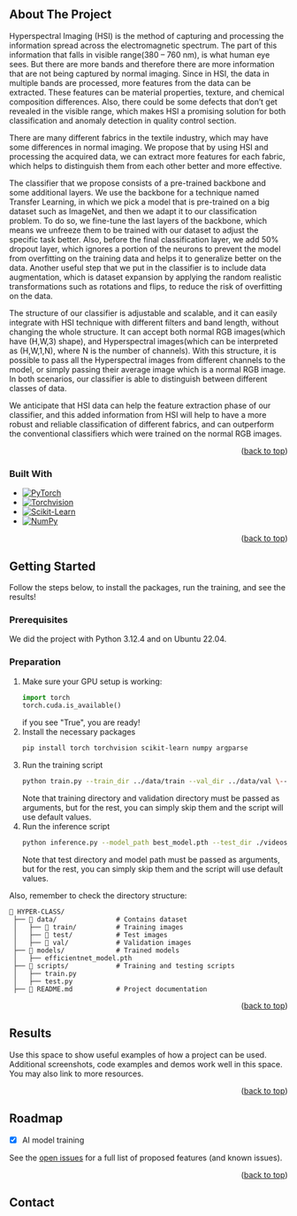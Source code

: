 ## About The Project

<!-- [![Product Name Screen Shot][product-screenshot]](https://example.com)

Here's a blank template to get started. To avoid retyping too much info, do a search and replace with your text editor for the following: `OLORIN-SRL`, `HYPER-CLASS`, `twitter_handle`, `linkedin_username`, `email_client`, `email`, `project_title`, `project_description`, `project_license` -->


Hyperspectral Imaging (HSI) is the method of capturing and processing the information spread across the electromagnetic spectrum. The part of this information that falls in visible range(380 – 760 nm), is what human eye sees. But there are more bands and therefore there are more information that are not being captured by normal imaging. Since in HSI, the data in multiple bands are processed, more features from the data can be extracted. These features can be material properties, texture, and chemical composition differences. Also, there could be some defects that don’t get revealed in the visible range, which makes HSI a promising solution for both classification and anomaly detection in quality control section.

There are many different fabrics in the textile industry, which may have some differences in normal imaging. We propose that by using HSI and processing the acquired data, we can extract more features for each fabric, which helps to distinguish them from each other better and more effective.

The classifier that we propose consists of a pre-trained backbone and some additional layers. We use the backbone for a technique named Transfer Learning, in which we pick a model that is pre-trained on a big dataset such as ImageNet, and then we adapt it to our classification problem. To do so, we fine-tune the last layers of the backbone, which means we unfreeze them to be trained with our dataset to adjust the specific task better. Also, before the final classification layer, we add 50% dropout layer, which ignores a portion of the neurons to prevent the model from overfitting on the training data and helps it to generalize better on the data. Another useful step that we put in the classifier is to include data augmentation, which is dataset expansion by applying the random realistic transformations such as rotations and flips, to reduce the risk of overfitting on the data. 

The structure of our classifier is adjustable and scalable, and it can easily integrate with HSI technique with different filters and band length, without changing the whole structure. It can accept both normal RGB images(which have (H,W,3) shape), and Hyperspectral images(which can be interpreted as (H,W,1,N), where N is the number of channels). With this structure, it is possible to pass all the Hyperspectral images from different channels to the model, or simply passing their average image which is a normal RGB image. In both scenarios, our classifier is able to distinguish between different classes of data.

We anticipate that HSI data can help the feature extraction phase of our classifier, and this added information from HSI will help to have a more robust and reliable classification of different fabrics, and can outperform the conventional classifiers which were trained on the normal RGB images.

<p align="right">(<a href="#readme-top">back to top</a>)</p>



### Built With

* [![PyTorch](https://img.shields.io/badge/PyTorch-EE4C2C?style=for-the-badge&logo=pytorch&logoColor=white)](https://pytorch.org/)
* [![Torchvision](https://img.shields.io/badge/Torchvision-FF6F00?style=for-the-badge&logo=pytorch&logoColor=white)](https://pytorch.org/vision/stable/)
* [![Scikit-Learn](https://img.shields.io/badge/Scikit--Learn-F7931E?style=for-the-badge&logo=scikitlearn&logoColor=white)](https://scikit-learn.org/)
* [![NumPy](https://img.shields.io/badge/NumPy-013243?style=for-the-badge&logo=numpy&logoColor=white)](https://numpy.org/)

<p align="right">(<a href="#readme-top">back to top</a>)</p>




<!-- GETTING STARTED -->
## Getting Started

Follow the steps below, to install the packages, run the training, and see the results!

### Prerequisites

We did the project with Python 3.12.4 and on Ubuntu 22.04. 

### Preparation

1. Make sure your GPU setup is working:
   ```python
   import torch
   torch.cuda.is_available()
   ```
   if you see "True", you are ready!
2. Install the necessary packages
   ```sh
   pip install torch torchvision scikit-learn numpy argparse 
   ```
3. Run the training script
   ```sh
   python train.py --train_dir ../data/train --val_dir ../data/val \--model_save_path best_model.pth --img_size [300, 300] --batch_size 32 -epochs 20 --learning_rate 1e-4 --patience 5
   ```
   Note that training directory and validation directory must be passed as arguments, but for the rest, you can simply skip them and the script will use default values.
4. Run the inference script
   ```sh
   python inference.py --model_path best_model.pth --test_dir ./videos_split/test --img_size [300, 300] --batch_size 32
   ```
   Note that test directory and model path must be passed as arguments, but for the rest, you can simply skip them and the script will use default values.

Also, remember to check the directory structure:
```plaintext
📂 HYPER-CLASS/
 ├── 📂 data/               # Contains dataset
 │   ├── 📂 train/          # Training images
 │   ├── 📂 test/           # Test images
 │   ├── 📂 val/            # Validation images
 ├── 📂 models/             # Trained models
 │   ├── efficientnet_model.pth
 ├── 📂 scripts/            # Training and testing scripts
 │   ├── train.py
 │   ├── test.py
 ├── 📄 README.md           # Project documentation
```

<p align="right">(<a href="#readme-top">back to top</a>)</p>



<!-- USAGE EXAMPLES -->
## Results

Use this space to show useful examples of how a project can be used. Additional screenshots, code examples and demos work well in this space. You may also link to more resources.


<p align="right">(<a href="#readme-top">back to top</a>)</p>



<!-- ROADMAP -->
## Roadmap

- [x] AI model training

See the [open issues](https://github.com/OLORIN-SRL/HYPER-CLASS/issues) for a full list of proposed features (and known issues).

<p align="right">(<a href="#readme-top">back to top</a>)</p>



<!-- CONTRIBUTING -->
<!-- ## Contributing

Contributions are what make the open source community such an amazing place to learn, inspire, and create. Any contributions you make are **greatly appreciated**.

If you have a suggestion that would make this better, please fork the repo and create a pull request. You can also simply open an issue with the tag "enhancement".
Don't forget to give the project a star! Thanks again!

1. Fork the Project
2. Create your Feature Branch (`git checkout -b feature/AmazingFeature`)
3. Commit your Changes (`git commit -m 'Add some AmazingFeature'`)
4. Push to the Branch (`git push origin feature/AmazingFeature`)
5. Open a Pull Request

<p align="right">(<a href="#readme-top">back to top</a>)</p>

### Top contributors:

<a href="https://github.com/OLORIN-SRL/HYPER-CLASS/graphs/contributors">
  <img src="https://contrib.rocks/image?repo=OLORIN-SRL/HYPER-CLASS" alt="contrib.rocks image" />
</a> -->



<!-- LICENSE -->
<!-- ## License

Distributed under the project_license. See `LICENSE.txt` for more information.

<p align="right">(<a href="#readme-top">back to top</a>)</p> -->



<!-- CONTACT -->
## Contact

<!-- Francesco Solinas - francesco.solinas@olorin.tech

Project Link: [https://github.com/OLORIN-SRL/HYPER-CLASS](https://github.com/OLORIN-SRL/HYPER-CLASS)

<p align="right">(<a href="#readme-top">back to top</a>)</p> -->


<!-- MARKDOWN LINKS & IMAGES -->
<!-- https://www.markdownguide.org/basic-syntax/#reference-style-links -->
[contributors-shield]: https://img.shields.io/github/contributors/OLORIN-SRL/HYPER-CLASS.svg?style=for-the-badge
[contributors-url]: https://github.com/OLORIN-SRL/HYPER-CLASS/graphs/contributors
[forks-shield]: https://img.shields.io/github/forks/OLORIN-SRL/HYPER-CLASS.svg?style=for-the-badge
[forks-url]: https://github.com/OLORIN-SRL/HYPER-CLASS/network/members
[stars-shield]: https://img.shields.io/github/stars/OLORIN-SRL/HYPER-CLASS.svg?style=for-the-badge
[stars-url]: https://github.com/OLORIN-SRL/HYPER-CLASS/stargazers
[issues-shield]: https://img.shields.io/github/issues/OLORIN-SRL/HYPER-CLASS.svg?style=for-the-badge
[issues-url]: https://github.com/OLORIN-SRL/HYPER-CLASS/issues
[license-shield]: https://img.shields.io/github/license/OLORIN-SRL/HYPER-CLASS.svg?style=for-the-badge
[license-url]: https://github.com/OLORIN-SRL/HYPER-CLASS/blob/master/LICENSE.txt
[linkedin-shield]: https://img.shields.io/badge/-LinkedIn-black.svg?style=for-the-badge&logo=linkedin&colorB=555
[linkedin-url]: https://linkedin.com/in/linkedin_username
[product-screenshot]: images/screenshot.png
[Next.js]: https://img.shields.io/badge/next.js-000000?style=for-the-badge&logo=nextdotjs&logoColor=white
[Next-url]: https://nextjs.org/
[React.js]: https://img.shields.io/badge/React-20232A?style=for-the-badge&logo=react&logoColor=61DAFB
[React-url]: https://reactjs.org/
[Vue.js]: https://img.shields.io/badge/Vue.js-35495E?style=for-the-badge&logo=vuedotjs&logoColor=4FC08D
[Vue-url]: https://vuejs.org/
[Angular.io]: https://img.shields.io/badge/Angular-DD0031?style=for-the-badge&logo=angular&logoColor=white
[Angular-url]: https://angular.io/
[Svelte.dev]: https://img.shields.io/badge/Svelte-4A4A55?style=for-the-badge&logo=svelte&logoColor=FF3E00
[Svelte-url]: https://svelte.dev/
[Laravel.com]: https://img.shields.io/badge/Laravel-FF2D20?style=for-the-badge&logo=laravel&logoColor=white
[Laravel-url]: https://laravel.com
[Bootstrap.com]: https://img.shields.io/badge/Bootstrap-563D7C?style=for-the-badge&logo=bootstrap&logoColor=white
[Bootstrap-url]: https://getbootstrap.com
[JQuery.com]: https://img.shields.io/badge/jQuery-0769AD?style=for-the-badge&logo=jquery&logoColor=white
[JQuery-url]: https://jquery.com 
